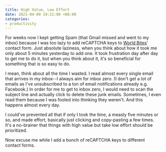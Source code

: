 ```yaml
---
title: High Value, Low Effort
date: 2021-04-09 19:21:00 +08:00
categories:
- productivity
---
```


For weeks now I kept getting Spam (that Gmail missed and went to my inbox) because I was too lazy to add reCAPTCHA keys to [World Bites](https://worldbites.ph)' contact form. Just absolute laziness, when you think about how it took me only about 5 minutes yesterday to add one. It took frustration day after day to get me to do it, but when you think about it, it's so beneficial for something that is so easy to do.

I mean, think about all the time I wasted. I read almost every single email that arrives in my inbox--I always aim for inbox zero. (I don't get a lot of emails as I've unsubscribed to a ton of email notifications already e.g. Facebook.) In order for me to get to inbox zero, I would need to scan the subject line and actually click to delete these junk emails. Sometimes, I even read them because I was fooled into thinking they weren't. And this happens almost every day.

I could've prevented all that if only I took the time, a measly five minutes or so, and made effort, basically just clicking and copy-pasting a few times. It's a no-brainer that things with high value but take low effort should be prioritized.

Now excuse me while I add a bunch of reCAPTCHA keys to different contact forms.